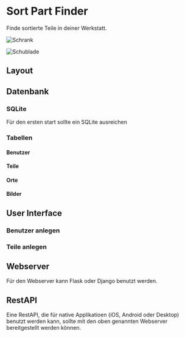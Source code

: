 # Sort Part Finder

Finde sortierte Teile in deiner Werkstatt.


![Schrank](/picture/schrank.png)

![Schublade](/picture/schublade.png)

## Layout






## Datenbank
### SQLite
Für den ersten start sollte ein SQLite ausreichen
### Tabellen
#### Benutzer
#### Teile
#### Orte
#### Bilder


## User Interface
### Benutzer anlegen
### Teile anlegen


## Webserver
Für den Webserver kann Flask oder Django benutzt werden.

## RestAPI
Eine RestAPI, die für native Applikatioen (iOS, Android oder Desktop) benutzt werden kann, sollte mit den oben genannten Webserver bereitgestellt werden können.



